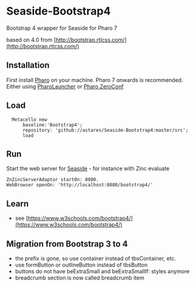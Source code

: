 # Seaside-Bootstrap4
Bootstrap 4 wrapper for Seaside for Pharo 7

based on 4.0 from [http://bootstrap.rtlcss.com/](http://bootstrap.rtlcss.com/)

## Installation
First install [Pharo](http://www.pharo.org) on your machine. Pharo 7 onwards is recommended. Either using [PharoLauncher](https://github.com/pharo-project/pharo-launcher) or [Pharo ZeroConf](http://get.pharo.org/)

## Load

```Smalltalk
  Metacello new
      baseline:'Bootstrap4';
      repository: 'github://astares/Seaside-Bootstrap4:master/src';
      load
```

## Run

Start the web server for [Seaside](http://www.seaside.st) - for instance with Zinc evaluate
```Smalltalk
ZnZincServerAdaptor startOn: 8080.
WebBrowser openOn: 'http://localhost:8080/bootstrap4/'
```

## Learn
- see [https://www.w3schools.com/bootstrap4/](https://www.w3schools.com/bootstrap4/)

## Migration from Bootstrap 3 to 4

- the prefix is gone, so use container instead of tbsContainer, etc.
- use formButton or outlineButton instead of tbsButton
- buttons do not have beExtraSmall and beExtraSmallIf: styles anymore
- breadcrumb section is now called breadcrumb item
